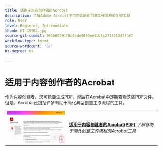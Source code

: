 ```yaml
---
title: 适用于内容创作者的Acrobat
description: 了解Adobe Acrobat中可帮助简化创意工作流程的关键工具
role: User
level: Beginner, Intermediate
thumb: KT-10962.jpg
source-git-commit: 936b00591f8c4ede40f0ee3bbfc271f5124ff107
workflow-type: tm+mt
source-wordcount: '68'
ht-degree: 0%

---
```


# 适用于内容创作者的Acrobat

作为内容创建者，您可能要生成PDF，然后在Acrobat中定期查看这些PDF文件。 但是，Acrobat还包括许多有助于简化典型创意工作流程的工具。

<table style="table-layout:auto">
<tr>
 <td>
   <a href="assets/AcrobatforContentCreators.pdf" target="_blank">
      <img alt="适用于内容创作者的Acrobat" src="assets/AcrobatforContentCreators_400.jpg" />
   </a>
  </td>
  <td>
   <a href="assets/AcrobatforContentCreators.pdf" target="_blank"><strong>适用于内容创建者的Acrobat(PDF)</strong></a>
    <em>了解有助于简化创意工作流程的Acrobat工具</em>
    <br>
  </td>
</tr>
</table>